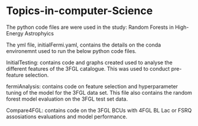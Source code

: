 # Topics-in-computer-Science

The python code files are were used in the study: Random Forests in High-Energy Astrophyics

The yml file, initialFermi.yaml, contains the details on the conda environemnt used to run the below python code files.

InitialTesting: contains code and graphs created used to analyse the different features of the 3FGL catalogue. This was used to conduct pre-feature selection.

fermiAnalysis: contains code on feature selection and hyperparameter tuning of the model for the 3FGL data set. This file also contains the random forest model evaluation on the 3FGL test set data.

Compare4FGL: contains code on the 3FGL BCUs with 4FGL BL Lac or FSRQ assosiations evaluations and model performance.